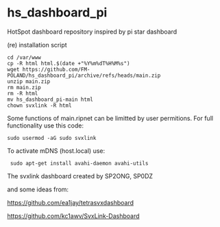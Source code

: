 # hs_dashboard_pi
HotSpot dashboard repository inspired by pi star dashboard


(re) installation script

```
cd /var/www
cp -R html html.$(date +"%Y%m%dT%H%M%s")
wget https://github.com/FM-POLAND/hs_dashboard_pi/archive/refs/heads/main.zip
unzip main.zip
rm main.zip
rm -R html
mv hs_dashboard_pi-main html
chown svxlink -R html
```

Some functions of main.ripnet can be limitted by user permitions.
For full functionality use this code: 

```
sudo usermod -aG sudo svxlink
```

To activate mDNS (host.local) use:
```
 sudo apt-get install avahi-daemon avahi-utils
```



The svxlink dashboard created by SP2ONG, SP0DZ

and some ideas from:

https://github.com/ea1jay/tetrasvxdashboard

https://github.com/kc1awv/SvxLink-Dashboard



